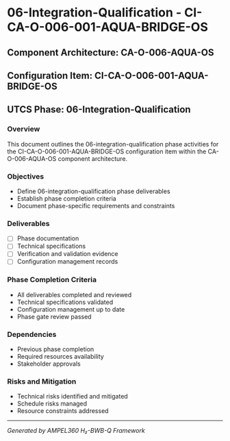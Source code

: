 # 06-Integration-Qualification - CI-CA-O-006-001-AQUA-BRIDGE-OS

## Component Architecture: CA-O-006-AQUA-OS
## Configuration Item: CI-CA-O-006-001-AQUA-BRIDGE-OS
## UTCS Phase: 06-Integration-Qualification

### Overview
This document outlines the 06-integration-qualification phase activities for the CI-CA-O-006-001-AQUA-BRIDGE-OS configuration item within the CA-O-006-AQUA-OS component architecture.

### Objectives
- Define 06-integration-qualification phase deliverables
- Establish phase completion criteria
- Document phase-specific requirements and constraints

### Deliverables
- [ ] Phase documentation
- [ ] Technical specifications
- [ ] Verification and validation evidence
- [ ] Configuration management records

### Phase Completion Criteria
- All deliverables completed and reviewed
- Technical specifications validated
- Configuration management up to date
- Phase gate review passed

### Dependencies
- Previous phase completion
- Required resources availability
- Stakeholder approvals

### Risks and Mitigation
- Technical risks identified and mitigated
- Schedule risks managed
- Resource constraints addressed

---
*Generated by AMPEL360 H₂-BWB-Q Framework*
